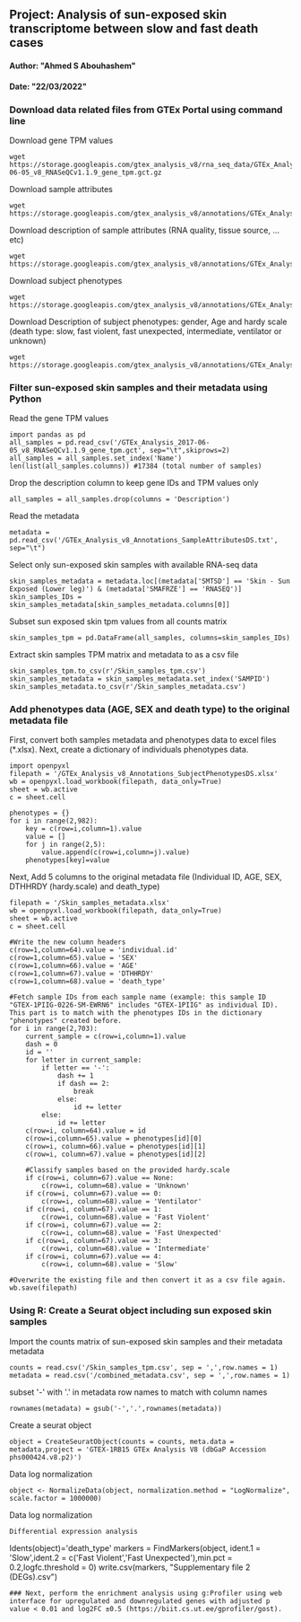 ## Project: Analysis of sun-exposed skin transcriptome between slow and fast death cases
#### Author: "Ahmed S Abouhashem"
#### Date: "22/03/2022"

### Download data related files from GTEx Portal using command line
Download gene TPM values
```
wget https://storage.googleapis.com/gtex_analysis_v8/rna_seq_data/GTEx_Analysis_2017-06-05_v8_RNASeQCv1.1.9_gene_tpm.gct.gz
```
Download sample attributes
```
wget https://storage.googleapis.com/gtex_analysis_v8/annotations/GTEx_Analysis_v8_Annotations_SampleAttributesDS.txt
```
Download description of sample attributes (RNA quality, tissue source, …etc)
```
wget https://storage.googleapis.com/gtex_analysis_v8/annotations/GTEx_Analysis_v8_Annotations_SampleAttributesDD.xlsx
```
Download subject phenotypes
```
wget https://storage.googleapis.com/gtex_analysis_v8/annotations/GTEx_Analysis_v8_Annotations_SubjectPhenotypesDD.xlsx
```
Download Description of subject phenotypes: gender, Age and hardy scale (death type: slow, fast violent, fast unexpected, intermediate, ventilator or unknown)
```
wget https://storage.googleapis.com/gtex_analysis_v8/annotations/GTEx_Analysis_v8_Annotations_SubjectPhenotypesDS.txt
```

### Filter sun-exposed skin samples and their metadata using Python
Read the gene TPM values
```
import pandas as pd
all_samples = pd.read_csv('/GTEx_Analysis_2017-06-05_v8_RNASeQCv1.1.9_gene_tpm.gct', sep="\t",skiprows=2)
all_samples = all_samples.set_index('Name')
len(list(all_samples.columns)) #17384 (total number of samples)
```
Drop the description column to keep gene IDs and TPM values only
```
all_samples = all_samples.drop(columns = 'Description')
```
Read the metadata
```
metadata = pd.read_csv('/GTEx_Analysis_v8_Annotations_SampleAttributesDS.txt', sep="\t")
```
Select only sun-exposed skin samples with available RNA-seq data
```
skin_samples_metadata = metadata.loc[(metadata['SMTSD'] == 'Skin - Sun Exposed (Lower leg)') & (metadata['SMAFRZE'] == 'RNASEQ')]
skin_samples_IDs = skin_samples_metadata[skin_samples_metadata.columns[0]]
```
Subset sun exposed skin tpm values from all counts matrix
```
skin_samples_tpm = pd.DataFrame(all_samples, columns=skin_samples_IDs)
```
Extract skin samples TPM matrix and metadata to as a csv file
```
skin_samples_tpm.to_csv(r'/Skin_samples_tpm.csv')
skin_samples_metadata = skin_samples_metadata.set_index('SAMPID')
skin_samples_metadata.to_csv(r'/Skin_samples_metadata.csv')
```
### Add phenotypes data (AGE, SEX and death type) to the original metadata file
First, convert both samples metadata and phenotypes data to excel files (*.xlsx). Next, create a dictionary of individuals phenotypes data.
```
import openpyxl
filepath = '/GTEx_Analysis_v8_Annotations_SubjectPhenotypesDS.xlsx'
wb = openpyxl.load_workbook(filepath, data_only=True)
sheet = wb.active
c = sheet.cell

phenotypes = {}
for i in range(2,982):
    key = c(row=i,column=1).value
    value = []
    for j in range(2,5):
        value.append(c(row=i,column=j).value)
    phenotypes[key]=value
```
Next, Add 5 columns to the original metadata file (Individual ID, AGE, SEX, DTHHRDY (hardy.scale) and death_type)
```
filepath = '/Skin_samples_metadata.xlsx'
wb = openpyxl.load_workbook(filepath, data_only=True)
sheet = wb.active
c = sheet.cell

#Write the new column headers
c(row=1,column=64).value = 'individual.id'
c(row=1,column=65).value = 'SEX'
c(row=1,column=66).value = 'AGE'
c(row=1,column=67).value = 'DTHHRDY'
c(row=1,column=68).value = 'death_type'

#Fetch sample IDs from each sample name (example: this sample ID "GTEX-1PIIG-0226-SM-EWRN6" includes "GTEX-1PIIG" as individual ID). This part is to match with the phenotypes IDs in the dictionary "phenotypes" created before.
for i in range(2,703):
    current_sample = c(row=i,column=1).value
    dash = 0
    id = ''
    for letter in current_sample:
        if letter == '-':
            dash += 1
            if dash == 2:
                break
            else:
                id += letter
        else:
            id += letter
    c(row=i, column=64).value = id
    c(row=i,column=65).value = phenotypes[id][0]
    c(row=i, column=66).value = phenotypes[id][1]
    c(row=i, column=67).value = phenotypes[id][2]

    #Classify samples based on the provided hardy.scale
    if c(row=i, column=67).value == None:
        c(row=i, column=68).value = 'Unknown'
    if c(row=i, column=67).value == 0:
        c(row=i, column=68).value = 'Ventilator'
    if c(row=i, column=67).value == 1:
        c(row=i, column=68).value = 'Fast Violent'
    if c(row=i, column=67).value == 2:
        c(row=i, column=68).value = 'Fast Unexpected'
    if c(row=i, column=67).value == 3:
        c(row=i, column=68).value = 'Intermediate'
    if c(row=i, column=67).value == 4:
        c(row=i, column=68).value = 'Slow'

#Overwrite the existing file and then convert it as a csv file again.
wb.save(filepath)
```
### Using R: Create a Seurat object including sun exposed skin samples
Import the counts matrix of sun-exposed skin samples and their metadata metadata
```
counts = read.csv('/Skin_samples_tpm.csv', sep = ',',row.names = 1)
metadata = read.csv('/combined_metadata.csv', sep = ',',row.names = 1)
```
subset '-' with '.' in metadata row names to match with column names
```
rownames(metadata) = gsub('-','.',rownames(metadata))
```
Create a seurat object
```
object = CreateSeuratObject(counts = counts, meta.data = metadata,project = 'GTEX-1RB15 GTEx Analysis V8 (dbGaP Accession phs000424.v8.p2)')
```
Data log normalization
```
object <- NormalizeData(object, normalization.method = "LogNormalize", scale.factor = 1000000)
```
Data log normalization
```
Differential expression analysis
```
Idents(object)='death_type'
markers = FindMarkers(object, ident.1 = 'Slow',ident.2 = c('Fast Violent','Fast Unexpected'),min.pct = 0.2,logfc.threshold = 0)
write.csv(markers, "Supplementary file 2 (DEGs).csv")
```
### Next, perform the enrichment analysis using g:Profiler using web interface for upregulated and downregulated genes with adjusted p value < 0.01 and log2FC ±0.5 (https://biit.cs.ut.ee/gprofiler/gost).
